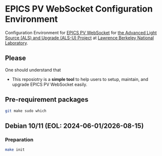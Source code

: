# EPICS PV WebSocket Configuration Environment

Configuration Environment for [EPICS PV WebSocket](https://github.com/ornl-epics/pvws) for [the Advanced Light Source (ALS) and Upgrade (ALS-U) Project](https://als.lbl.gov/als-u/overview/) at [Lawrence Berkeley National Laboratory](https://lbl.gov).

## Please

One should understand that 
- This reposiotry is a **simple tool** to help users to setup, maintain, and upgrade EPICS PV WebSocket easily.

## Pre-requirement packages

```bash
git make sudo which
```

## Debian 10/11 (EOL: 2024-06-01/2026-08-15)

### Preparation

```bash
make init
```
